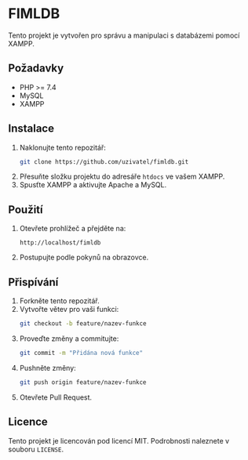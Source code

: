 # FIMLDB

Tento projekt je vytvořen pro správu a manipulaci s databázemi pomocí XAMPP.

## Požadavky

- PHP >= 7.4
- MySQL
- XAMPP

## Instalace

1. Naklonujte tento repozitář:
    ```bash
    git clone https://github.com/uzivatel/fimldb.git
    ```
2. Přesuňte složku projektu do adresáře `htdocs` ve vašem XAMPP.
3. Spusťte XAMPP a aktivujte Apache a MySQL.

## Použití

1. Otevřete prohlížeč a přejděte na:
    ```
    http://localhost/fimldb
    ```
2. Postupujte podle pokynů na obrazovce.

## Přispívání

1. Forkněte tento repozitář.
2. Vytvořte větev pro vaši funkci:
    ```bash
    git checkout -b feature/nazev-funkce
    ```
3. Proveďte změny a commitujte:
    ```bash
    git commit -m "Přidána nová funkce"
    ```
4. Pushněte změny:
    ```bash
    git push origin feature/nazev-funkce
    ```
5. Otevřete Pull Request.

## Licence

Tento projekt je licencován pod licencí MIT. Podrobnosti naleznete v souboru `LICENSE`.
